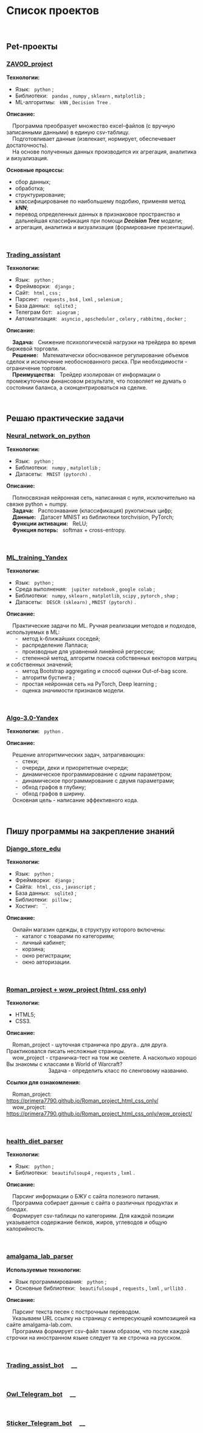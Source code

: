 # Список проектов

<br>

## **Pet-проекты**

### [**ZAVOD_project**](https://github.com/primera7790/ZAVOD_project/tree/master/zavod) &nbsp; &nbsp;
  
**Технологии:**
- Язык: &nbsp; `python` ;
- Библиотеки: &nbsp; `pandas` , `numpy` , `sklearn` , `matplotlib` ;
- ML-алгоритмы: &nbsp; `kNN` , `Decision Tree` .

**Описание:**<br>

&nbsp; &nbsp; Программа преобразует множество excel-файлов (с вручную записанными данными) в единую csv-таблицу.<br>
&nbsp; &nbsp; Подготовливает данные (извлекает, нормирует, обеспечевает достаточность).<br>
&nbsp; &nbsp; На основе полученных данных производится их агрегация, аналитика и визуализация.

**Основные процессы:**
- сбор данных;
- обработка;
- структурирование;
- классифицирование по наибольшему подобию, применяя метод ___kNN___;
- перевод определенных данных в признаковое пространство и дальнейшая классификация при помощи ___Decision Tree___ модели;
- агрегация, аналитика и визуализация (формирование презентации).

<br>

### [**Trading_assistant**](https://github.com/primera7790/Trading_assistant) &nbsp; &nbsp;

**Технологии:**
- Язык: &nbsp; `python` ;
- Фреймворки: &nbsp; `django` ;
- Сайт: &nbsp; `html` , `css` ;
- Парсинг: &nbsp; `requests` , `bs4` , `lxml` , `selenium` ;
- База данных: &nbsp; `sqlite3` ;
- Телеграм бот: &nbsp; `aiogram` ;
- Автоматизация: &nbsp; `asyncio` , `apscheduler` , `celery` , `rabbitmq` , `docker` ;
    
**Описание:**<br>
  
&nbsp; &nbsp; __Задача:__ &nbsp; Снижение психологической нагрузки на трейдера во время биржевой торговли.<br>
&nbsp; &nbsp; __Решение:__ &nbsp; Математически обоснованное регулирование объемов сделок и исключение необоснованного риска. При необходимости - ограничение торговли.<br>
&nbsp; &nbsp; __Преимущества:__ &nbsp; Трейдер изолирован от информации о промежуточном финансовом результате, что позволяет не думать о состоянии баланса, а сконцентрироваться на сделке.

<br>  

## **Решаю практические задачи**

### [**Neural_network_on_python**](https://github.com/primera7790/Neural_network_on_python) &nbsp; &nbsp;

**Технологии:**
- Язык: &nbsp; `python` ;
- Библиотеки: &nbsp; `numpy` , `matplotlib` ;
- Датасеты: &nbsp; `MNIST (pytorch)` .

**Описание:**<br>
  
&nbsp; &nbsp; Полносвязная нейронная сеть, написанная с нуля, исключительно на связке python + numpy.<br>
&nbsp; &nbsp; **Задача:** &nbsp; Распознавание (классификация) рукописных цифр;<br>
&nbsp; &nbsp; **Данные:** &nbsp; Датасет MNIST из библиотеки torchvision, PyTorch;<br>
&nbsp; &nbsp; **Функции активации:** &nbsp; ReLU;<br>
&nbsp; &nbsp; **Функция потерь:** &nbsp; softmax + cross-entropy.

<br>

### [**ML_training_Yandex**](https://github.com/primera7790/ML_training_Yandex) &nbsp; &nbsp;

**Технологии:**
- Язык: &nbsp; `python` ;
- Среда выполнения: &nbsp; `jupiter notebook` , `google colab` ;
- Библиотеки: &nbsp; `numpy`, `sklearn` , `matplotlib`, `scipy` , `pytorch` , `shap` ;
- Датасеты: &nbsp; `DESCR (sklearn)` , `MNIST (pytorch)` .
  
**Описание:**<br>
  
&nbsp; &nbsp; Практические задачи по ML. Ручная реализации методов и подходов, используемых в ML:<br>
&nbsp; &nbsp; &nbsp; - &nbsp; метод k-ближайших соседей;<br>
&nbsp; &nbsp; &nbsp; - &nbsp; распределение Лапласа;<br>
&nbsp; &nbsp; &nbsp; - &nbsp; производные для уравнений линейной регрессии;<br>
&nbsp; &nbsp; &nbsp; - &nbsp; степенной метод, алгоритм поиска собственных векторов матриц и собственных значений;<br>
&nbsp; &nbsp; &nbsp; - &nbsp; метод Bootstrap aggregating и способ оценки Out-of-bag score.<br>
&nbsp; &nbsp; &nbsp; - &nbsp; алгоритм бустинга ;<br>
&nbsp; &nbsp; &nbsp; - &nbsp; простая нейронная сеть на PyTorch, Deep learning ;<br>
&nbsp; &nbsp; &nbsp; - &nbsp; оценка значимости признаков модели.

<br>

### [**Algo-3.0-Yandex**](https://github.com/primera7790/Algo-3.0-Yandex) &nbsp; &nbsp;

**Технологии:** &nbsp; `python` .
   
**Описание:**<br>
  
&nbsp; &nbsp; Решение алгоритмических задач, затрагивающих:<br>
&nbsp; &nbsp; &nbsp; - &nbsp; стеки;<br>
&nbsp; &nbsp; &nbsp; - &nbsp; очереди, деки и приоритетные очереди;<br>
&nbsp; &nbsp; &nbsp; - &nbsp; динамическое программирование с одним параметром;<br>
&nbsp; &nbsp; &nbsp; - &nbsp; динамическое программирование с двумя параметрами;<br>
&nbsp; &nbsp; &nbsp; - &nbsp; обход графов в глубину;<br>
&nbsp; &nbsp; &nbsp; - &nbsp; обход графов в ширину.<br>
&nbsp; &nbsp; Основная цель - написание эффективного кода.

<br>
  
## **Пишу программы на закрепление знаний**

### [**Django_store_edu**](https://github.com/primera7790/Django_store_edu) &nbsp; &nbsp;
  
**Технологии:**
- Язык: &nbsp; `python` ;
- Фреймворки: &nbsp; `django` ;
- Сайта: &nbsp; `html` , `css` , `javascript` ;
- База данных: &nbsp; `sqlite3` ;
- Библиотеки: &nbsp; `pillow` ;
- Хостинг: &nbsp; ``.

**Описание:**<br>
  
&nbsp; &nbsp; Онлайн магазин одежды, в структуру которого включены:<br>
&nbsp; &nbsp; &nbsp; - &nbsp; каталог с товарами по категориям;<br>
&nbsp; &nbsp; &nbsp; - &nbsp; личный кабинет;<br>
&nbsp; &nbsp; &nbsp; - &nbsp; корзина;<br>
&nbsp; &nbsp; &nbsp; - &nbsp; окно регистрации;<br>
&nbsp; &nbsp; &nbsp; - &nbsp; окно авторизации.

<br>
      
### [**Roman_project + wow_project (html, css only)**](https://github.com/primera7790/Roman_project_html_css_only) &nbsp; &nbsp; 

**Технологии:**
- HTML5;
- CSS3.
      
**Описание:**<br>

&nbsp; &nbsp; Roman_project - шуточная страничка про друга.. для друга. Практиковался писать несложные страницы.<br>
&nbsp; &nbsp; wow_project - страничка-тест на том же скелете. А насколько хорошо Вы знакомы с классами в World of Warcraft?<br>
&nbsp;&nbsp;&nbsp;&nbsp;&nbsp;&nbsp;&nbsp;&nbsp;&nbsp;&nbsp;&nbsp;&nbsp;&nbsp;&nbsp;&nbsp;&nbsp;&nbsp;&nbsp;&nbsp;&nbsp;&nbsp;&nbsp;&nbsp;&nbsp;&nbsp;&nbsp;&nbsp;
Задача - определить класс по сленговому названию.

**Ссылки для ознакомления:**<br>

&nbsp; &nbsp; Roman_project: &nbsp; https://primera7790.github.io/Roman_project_html_css_only/ <br>
&nbsp; &nbsp; wow_project: &nbsp; https://primera7790.github.io/Roman_project_html_css_only/wow_project/

<br>

### [**health_diet_parser**](https://github.com/primera7790/health_diet_parser) &nbsp; &nbsp;

**Технологии:**
- Язык: &nbsp; `python` ;
- Библиотеки: &nbsp; `beautifulsoup4` , `requests` , `lxml` .

**Описание:**<br>
  
&nbsp; &nbsp; Парсинг информации о БЖУ с сайта полезного питания.<br>
&nbsp; &nbsp; Программа собирает данные с сайта о различных продуктах и блюдах.<br>
&nbsp; &nbsp; Формирует csv-таблицы по категориям. Для каждой позиции указывается содержание белков, жиров, углеводов и общую калорийность.

<br>

### [**amalgama_lab_parser**](https://github.com/primera7790/amalgama_lab_parser) &nbsp; &nbsp; 

**Используемые технологии:**
  - Язык программирования: &nbsp; `python` ;
  - Основные библиотеки: &nbsp; `beautifulsoup4` , `requests` , `lxml` , `urllib3` .

**Описание:**
  
  &nbsp; &nbsp; Парсинг текста песен с построчным переводом.<br>
  &nbsp; &nbsp; Указываем URL ссылку на страницу с интересующей композицией на сайте amalgama-lab.com.<br>
  &nbsp; &nbsp; Программа формирует csv-файл таким образом, что после каждой строчки на иностранном языке следует та же строчка на русском.<br>

<br>

### [**Trading_assist_bot**](https://github.com/primera7790/Trading_assist_bot) &nbsp; &nbsp; __

<br>

### [**Owl_Telegram_bot**](https://github.com/primera7790/Owl_Telegram_bot) &nbsp; &nbsp; __

<br>

### [**Sticker_Telegram_bot**](https://github.com/primera7790/Sticker_Telegram_bot) &nbsp; &nbsp; __
